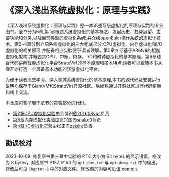 # 《深入浅出系统虚拟化：原理与实践》

《深入浅出系统虚拟化：原理与实践》是一本论述系统虚拟化的原理与实践的专业图书。全书分为6章,第1章概述系统虚拟化的基本概念、发展历史、趋势展望、主要功能和分类,以及目前典型的虚拟化系统,并介绍openEuler操作系统的虚拟化技术。第2~4章分别介绍系统虚拟化的三大组成部分:CPU虚拟化、内存虚拟化和I/O虚拟化的相关原理,并配备相应实验便于读者理解。第5章介绍基于ARMv8的鲲鹏虚拟化架构,并概述其CPU、中断、内存、I/O和时钟虚拟化的基本原理。第6章结合代码讲解轻量虚拟化平台StratoVirt的基本原理和技术特点,读者可以跟随本书从零开始打造一个具备基本功能的轻量虚拟化平台。

为便于读者高效学习、深入掌握系统虚拟化的基本原理,本书的源代码及安装运行说明均保存于GiantVM和StratoVirt开源社区。后续将通过开源社区进行代码更新和线上交流。

本仓库包含了若干章节的实验部分的代码。

+ [第2章CPU虚拟化实验](./Chapter-2)由余博识[@201608ybs](https://github.com/201608ybs)负责
+ [第3章内存虚拟化实验](./Chapter-3)由贾兴国[@snake0](https://github.com/snake0)负责
+ [第4章I/O虚拟化实验](./Chapter-4)由张正君[zzjsjtu](https://github.com/zzjsjtu)负责

## 勘误校对

2023-10-09: 修复原书第三章中实验的 PTE 大小为 64 bytes 的显示错误，修改为 8 bytes，对应原书 P157, P160 的 `gpt-dum.txt` 与 `ept-dump.txt` 中的输出，修改后可见 `Chapter-3` 中的对应文件。修改前的内容可见[该 commit](https://github.com/GiantVM/Book/tree/86b1ae0c7d29b9cf1a1caceb66c68a030f3a0039).
